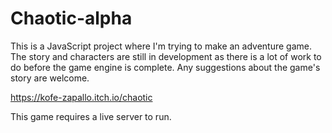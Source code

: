 # Chaotic-alpha

This is a JavaScript project where I'm trying to make an adventure game. The story and characters are still in development as there is a lot of work to do before the game engine is complete.  Any suggestions about the game's story are welcome.

https://kofe-zapallo.itch.io/chaotic

This game requires a live server to run.
